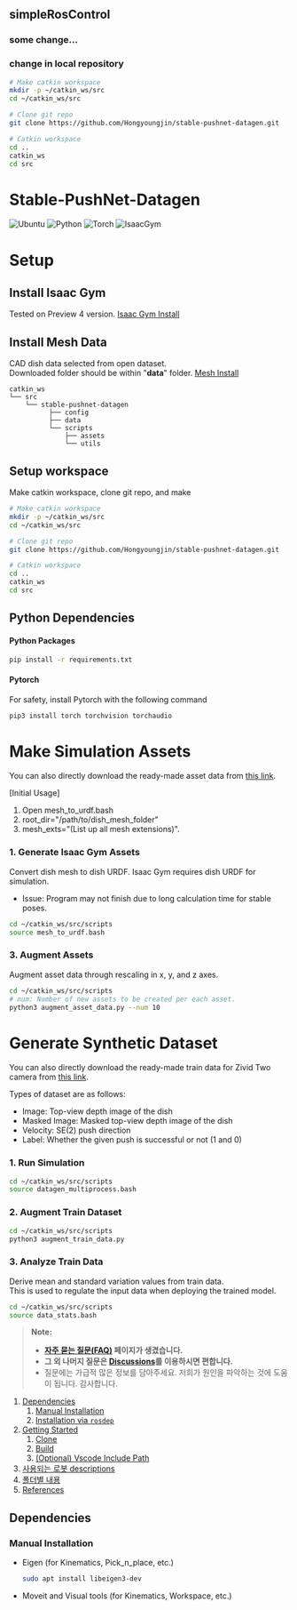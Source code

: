 ## simpleRosControl
### some change...
### change in local repository
```bash
# Make catkin workspace
mkdir -p ~/catkin_ws/src
cd ~/catkin_ws/src

# Clone git repo
git clone https://github.com/Hongyoungjin/stable-pushnet-datagen.git

# Catkin workspace
cd ..
catkin_ws
cd src
```
# Stable-PushNet-Datagen
![Ubuntu](https://img.shields.io/badge/Ubuntu-20.04-green)
![Python](https://img.shields.io/badge/Python-3.8.10-blue)
![Torch](https://img.shields.io/badge/Pytorch-2.1.0-red)
![IsaacGym](https://img.shields.io/badge/IsaacGym-Preview4.0-purple)
# Setup

## Install Isaac Gym
Tested on Preview 4 version. [Isaac Gym Install](https://developer.nvidia.com/isaac-gym)

## Install Mesh Data
CAD dish data selected from open dataset.\
Downloaded folder should be within "**data**" folder.
[Mesh Install](https://o365skku-my.sharepoint.com/:u:/g/personal/erichong96_o365_skku_edu/EZK1HV0M1mpDnwd2bEymdiMBeunjeT6EaD68aq5RcjkvTw?e=Elv4Y1)


```
catkin_ws
└── src
    └── stable-pushnet-datagen
          ├── config
          ├── data
          └── scripts
              ├── assets
              └── utils

```
 
## Setup workspace
Make catkin workspace, clone git repo, and make 

```bash
# Make catkin workspace
mkdir -p ~/catkin_ws/src
cd ~/catkin_ws/src

# Clone git repo
git clone https://github.com/Hongyoungjin/stable-pushnet-datagen.git

# Catkin workspace
cd ..
catkin_ws
cd src
```

## Python Dependencies
#### Python Packages
```bash
pip install -r requirements.txt
```
#### Pytorch
For safety, install Pytorch with the following command
```bash
pip3 install torch torchvision torchaudio
```
# Make Simulation Assets

You can also directly download the ready-made asset data from [this link](https://o365skku-my.sharepoint.com/:u:/g/personal/erichong96_o365_skku_edu/EWDsdDwv4btEso9qPhLnTP4BUOpUFKCcOEURE5EICDRaiA?e=oCCUyc).

[Initial Usage]
1. Open mesh_to_urdf.bash
2. root_dir="/path/to/dish_mesh_folder"
3. mesh_exts="(List up all mesh extensions)". 
  
### 1. Generate Isaac Gym Assets

Convert dish mesh to dish URDF.
Isaac Gym requires dish URDF for simulation.

- Issue: Program may not finish due to long calculation time for stable poses. 

```bash
cd ~/catkin_ws/src/scripts
source mesh_to_urdf.bash
```
### 3. Augment Assets

Augment asset data through rescaling in x, y, and z axes.

```bash
cd ~/catkin_ws/src/scripts
# num: Number of new assets to be created per each asset.
python3 augment_asset_data.py --num 10
```

# Generate Synthetic Dataset
You can also directly download the ready-made train data for Zivid Two camera from [this link](https://o365skku-my.sharepoint.com/:f:/g/personal/erichong96_o365_skku_edu/Ep_yOU8n3tdFuOscVSGRsiIBFSIUWLW4r-9aX4GlYpIyVA?e=yPbyLY).

Types of dataset are as follows:
- Image: Top-view depth image of the dish
- Masked Image: Masked top-view depth image of the dish
- Velocity: SE(2) push direction
- Label: Whether the given push is successful or not (1 and 0)

### 1. Run Simulation 

```bash
cd ~/catkin_ws/src/scripts
source datagen_multiprocess.bash
```

### 2. Augment Train Dataset 

```bash
cd ~/catkin_ws/src/scripts
python3 augment_train_data.py
```

### 3. Analyze Train Data

Derive mean and standard variation values from train data. \
This is used to regulate the input data when deploying the trained model.

```bash
cd ~/catkin_ws/src/scripts
source data_stats.bash
```

> **Note:**
> * **[자주 묻는 질문(FAQ)](https://github.com/rise-lab-skku/robotics-course/wiki/FAQ) 페이지가 생겼습니다.**
> * **그 외 나머지 질문은 [Discussions](https://github.com/rise-lab-skku/robotics-course/discussions)를 이용하시면 편합니다.**
> * 질문에는 가급적 많은 정보를 담아주세요. 저희가 원인을 파악하는 것에 도움이 됩니다. 감사합니다.

1. [Dependencies](#dependencies)
   1. [Manual Installation](#manual-installation)
   2. [Installation via `rosdep`](#installation-via-rosdep)
2. [Getting Started](#getting-started)
   1. [Clone](#clone)
   2. [Build](#build)
   3. [(Optional) Vscode Include Path](#optional-vscode-include-path)
3. [사용되는 로봇 descriptions](#사용되는-로봇-descriptions)
4. [폴더별 내용](#폴더별-내용)
5. [References](#references)

## Dependencies

### Manual Installation

- Eigen (for Kinematics, Pick_n_place, etc.)

  ```sh
  sudo apt install libeigen3-dev
  ```

- Moveit and Visual tools (for Kinematics, Workspace, etc.)
